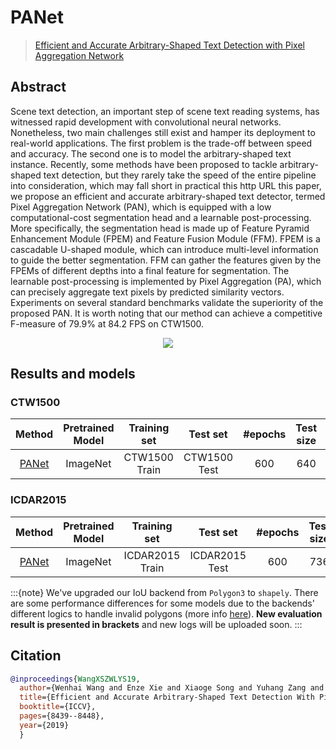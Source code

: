# PANet

> [Efficient and Accurate Arbitrary-Shaped Text Detection with Pixel Aggregation Network](https://arxiv.org/abs/1908.05900)

<!-- [ALGORITHM] -->

## Abstract

Scene text detection, an important step of scene text reading systems, has witnessed rapid development with convolutional neural networks. Nonetheless, two main challenges still exist and hamper its deployment to real-world applications. The first problem is the trade-off between speed and accuracy. The second one is to model the arbitrary-shaped text instance. Recently, some methods have been proposed to tackle arbitrary-shaped text detection, but they rarely take the speed of the entire pipeline into consideration, which may fall short in practical this http URL this paper, we propose an efficient and accurate arbitrary-shaped text detector, termed Pixel Aggregation Network (PAN), which is equipped with a low computational-cost segmentation head and a learnable post-processing. More specifically, the segmentation head is made up of Feature Pyramid Enhancement Module (FPEM) and Feature Fusion Module (FFM). FPEM is a cascadable U-shaped module, which can introduce multi-level information to guide the better segmentation. FFM can gather the features given by the FPEMs of different depths into a final feature for segmentation. The learnable post-processing is implemented by Pixel Aggregation (PA), which can precisely aggregate text pixels by predicted similarity vectors. Experiments on several standard benchmarks validate the superiority of the proposed PAN. It is worth noting that our method can achieve a competitive F-measure of 79.9% at 84.2 FPS on CTW1500.


<div align=center>
<img src="https://user-images.githubusercontent.com/22607038/142795741-0e1ea962-1596-47c2-8671-27bbe87d0df8.png"/>
</div>


## Results and models

### CTW1500

|                              Method                               | Pretrained Model | Training set  |   Test set   | #epochs | Test size |    Recall     |   Precision   |     Hmean     |                                                                                                                     Download                                                                                                                      |
| :---------------------------------------------------------------: | :--------------: | :-----------: | :----------: | :-----: | :-------: | :-----------: | :-----------: | :-----------: | :-----------------------------------------------------------------------------------------------------------------------------------------------------------------------------------------------------------------------------------------------: |
| [PANet](configs/textdet/panet/panet_r18_fpem_ffm_600e_ctw1500.py) |     ImageNet     | CTW1500 Train | CTW1500 Test |   600   |    640    | 0.776 (0.717) | 0.838 (0.835) | 0.806 (0.801) | [model](https://download.openmmlab.com/mmocr/textdet/panet/panet_r18_fpem_ffm_sbn_600e_ctw1500_20210219-3b3a9aa3.pth) \| [log](https://download.openmmlab.com/mmocr/textdet/panet/panet_r18_fpem_ffm_sbn_600e_ctw1500_20210219-3b3a9aa3.log.json) |

### ICDAR2015

|                               Method                                | Pretrained Model |  Training set   |    Test set    | #epochs | Test size |    Recall    |  Precision   |     Hmean     |                                                                                                                       Download                                                                                                                        |
| :-----------------------------------------------------------------: | :--------------: | :-------------: | :------------: | :-----: | :-------: | :----------: | :----------: | :-----------: | :---------------------------------------------------------------------------------------------------------------------------------------------------------------------------------------------------------------------------------------------------: |
| [PANet](configs/textdet/panet/panet_r18_fpem_ffm_600e_icdar2015.py) |     ImageNet     | ICDAR2015 Train | ICDAR2015 Test |   600   |    736    | 0.734 (0.74) | 0.856 (0.86) | 0.791 (0.795) | [model](https://download.openmmlab.com/mmocr/textdet/panet/panet_r18_fpem_ffm_sbn_600e_icdar2015_20210219-42dbe46a.pth) \| [log](https://download.openmmlab.com/mmocr/textdet/panet/panet_r18_fpem_ffm_sbn_600e_icdar2015_20210219-42dbe46a.log.json) |

:::{note}
We've upgraded our IoU backend from `Polygon3` to `shapely`. There are some performance differences for some models due to the backends' different logics to handle invalid polygons (more info [here](https://github.com/open-mmlab/mmocr/issues/465)). **New evaluation result is presented in brackets** and new logs will be uploaded soon.
:::

## Citation

```bibtex
@inproceedings{WangXSZWLYS19,
  author={Wenhai Wang and Enze Xie and Xiaoge Song and Yuhang Zang and Wenjia Wang and Tong Lu and Gang Yu and Chunhua Shen},
  title={Efficient and Accurate Arbitrary-Shaped Text Detection With Pixel Aggregation Network},
  booktitle={ICCV},
  pages={8439--8448},
  year={2019}
  }
```
